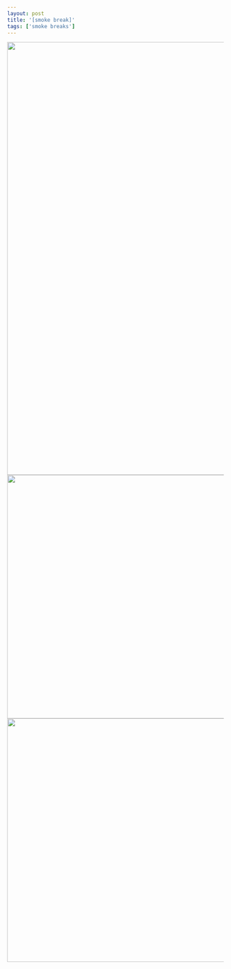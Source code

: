 ```yaml
---
layout: post
title: '[smoke break]'
tags: ['smoke breaks']
---
```


<div class="img-box">
    <a href="/inkwell/assets/img/smoke_breaks/2023-03-17/20230317_1.jpg">
        <img src="/inkwell/assets/img/smoke_breaks/2023-03-17/20230317_1.jpg" width="567" height="1008">
    </a>
</div>
<div class="img-box">
    <a href="/inkwell/assets/img/smoke_breaks/2023-03-17/20230317_2.jpg" class="img-box">
        <img src="/inkwell/assets/img/smoke_breaks/2023-03-17/20230314_7.jpg" width="1008" height="567">
    </a>
</div>
<div class="img-box">
    <a href="/inkwell/assets/img/smoke_breaks/2023-03-17/20230317_3.jpg" class="img-box">
        <img src="/inkwell/assets/img/smoke_breaks/2023-03-17/20230317_3.jpg" width="1008" height="567">
    </a>
</div>

